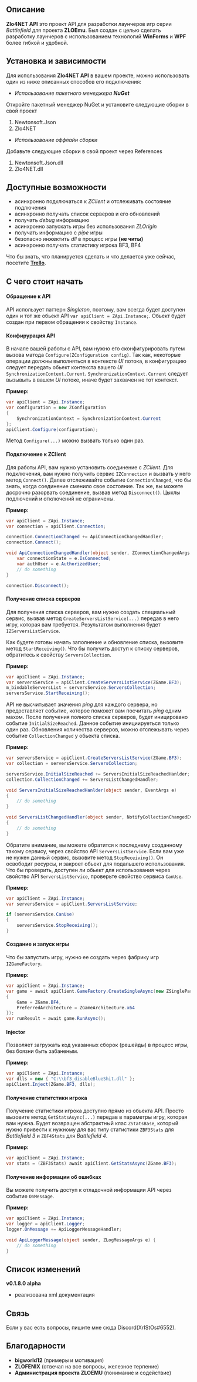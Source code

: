 ## Описание

**Zlo4NET API** это проект API для разработки лаунчеров игр серии _Battlefield_ для проекта **ZLOEmu**. Был создан с целью сделать разработку лаунчеров с использованием технологий **WinForms** и **WPF** более гибкой и удобной.

## Установка и зависимости

Для использования **Zlo4NET API** в вашем проекте, можно использовать один из ниже описанных способов его подключения:

* _Использование пакетного менеджера **NuGet**_

Откройте пакетный менеджер NuGet и установите следующие сборки в свой проект

1. Newtonsoft.Json
2. Zlo4NET

* _Использование оффлайн сборки_

Добавьте следующие сборки в свой проект через References

1. Newtonsoft.Json.dll
2. Zlo4NET.dll

## Доступные возможности
* асинхронно подключаться к _ZClient_ и отслеживать состояние подлючения
* асинхронно получать список серверов и его обновлений
* получать _debug_ информацию
* асинхронно запускать игры без использования _ZLOrigin_
* получать информацию с _pipe_ игры
* безопасно инжектить _dll_ в процесс игры **(не читы)**
* асинхронно получать статистику игрока BF3, BF4

Что бы знать, что планируется сделать и что делается уже сейчас, посетите [**Trello**](https://trello.com/b/soZz4WYB).

## С чего стоит начать
#### Обращение к API
API использует паттерн _Singleton_, поэтому, вам всегда будет доступен один и тот же обьект API `var apiClient = ZApi.Instance;`. Обьект будет создан при первом обращении к свойству `Instance`.
#### Конфирурация API
В начале вашей работы с API, вам нужно его сконфигурировать путем вызова матода `Configure(ZConfiguration config)`. Так как, некоторые операции должны выполняться в контексте _UI_ потока, в конфигурацию следует передать обьект контекста вашего _UI_  `SynchronizationContext.Current`. `SynchronizationContext.Current` следует вызывыть в вашем _UI_ потоке, иначе будет захвачен не тот контекст.

**Пример:**
```csharp
var apiClient = ZApi.Instance;
var configuration = new ZConfiguration
{
	SynchronizationContext = SynchronizationContext.Current
};
apiClient.Configure(configuration);
```
Метод `Configure(...)` можно вызвать только один раз.

#### Подключение к ZClient
Для работы API, вам нужно установить соединение с _ZClient_. Для подключения, вам нужно получить сервис `IZConnection` и вызвать у него метод `Connect()`. Далее отслеживайте событие `ConnectionChanged`, что бы знать, когда соединение сменило свое состояние. Так же, вы можете досрочно разорвать соединение, вызвав метод `Disconnect()`. Цыклы подлючений и отключений не ограничены.

**Пример:**
```csharp
var apiClient = ZApi.Instance;
var connection = apiClient.Connection;

connection.ConnectionChanged += ApiConnectionChangedHandler;
connection.Connect();

void ApiConnectionChangedHandler(object sender, ZConnectionChangedArgs e) {
	var connectionState = e.IsConnected;
	var authUser = e.AuthorizedUser;
	// do something
}

connection.Disconnect();
```
#### Получение списка серверов
Для получения списка серверов, вам нужно создать специальный сервис, вызвав метод `CreateServersListService(...)` передав в него игру, которая вам требуется. Результатом выполнения будет `IZServersListService`. 

Как будете готовы начать заполнение и обновление списка, вызовите метод `StartReceiving()`. Что бы получить доступ к списку серверов, обратитесь к свойству `ServersCollection`.

**Пример:**
```csharp
var apiClient = ZApi.Instance;
var serversService = apiClient.CreateServersListService(ZGame.BF3);
m_bindableServersList = serversService.ServersCollection;
serversService.StartReceiving();
```
API не высчитывает значения _ping_ для каждого сервера, но предоставляет событие, которое поможет вам посчитать _ping_ одним махом. После получения полного списка серверов, будет иницировано событие `InitialSizeReached`. Данное событие инициируеться только один раз.
Обновления количества серверов, можно отслежывать через событие `CollectionChanged` у обьекта списка.

**Пример:**
```csharp
var serversService = apiClient.CreateServersListService(ZGame.BF3);
var collection = serversService.ServersCollection;

serversService.InitialSizeReached += ServersInitialSizeReachedHanlder;
collection.CollectionChanged += ServersListChangedHandler;

void ServersInitialSizeReachedHanlder(object sender, EventArgs e)
{
	// do something
}

void ServersListChangedHandler(object sender, NotifyCollectionChangedEventArgs e)
{
	// do something
}
```

Обратите внимание, вы можете обратится к последнему созданному такому сервису, через свойство API `ServersListService`. 
Если вам уже не нужен данный сервис, вызовите метод `StopReceiving()`. Он освободит ресурсы, и закроет обьект для подальшего использования. Что бы проверить, доступен ли обьект для использования через свойство API `ServersListService`, проверьте свойство сервиса `CanUse`.

**Пример:**
```csharp
var apiClient = ZApi.Instance;
var serversService = apiClient.ServersListService;

if (serversService.CanUse)
{
	serversService.StopReceiving();
}
```

#### Создание и запуск игры
Что бы запустить игру, нужно ее создать через фабрику игр `IZGameFactory`.

**Пример:**
```csharp
var apiClient = ZApi.Instance;
var game = await apiClient.GameFactory.CreateSingleAsync(new ZSingleParams 
{
	Game = ZGame.BF4,
	PreferredArchitecture = ZGameArchitecture.x64
});
var runResult = await game.RunAsync();
```

#### Injector
Позволяет загружать код указанных сборок (решейды) в процесс игры, без боязни быть забаненым.

**Пример:**
```csharp
var apiClient = ZApi.Instance;
var dlls = new { "C:\\bf3_disableBlueShit.dll" };
apiClient.Inject(ZGame.BF3, dlls);
```
#### Получение статитстики игрока
Получение статистики игрока доступно прямо из обьекта API. Просто вызовите метод `GetStatsAsync(...)` передав в параметры игру, которая вам нужна. Будет возвращен абстрактный клас `ZStatsBase`, который нужно привести к нужному для вас типу статистики `ZBF3Stats` для _Battlefield 3_ и `ZBF4Stats` для _Battlefield 4_.

**Пример:**
```csharp
var apiClient = ZApi.Instance;
var stats = (ZBF3Stats) await apiClient.GetStatsAsync(ZGame.BF3);
```
#### Получение информации об ошибках
Вы можете получить доступ к отладочной информации API через событие `OnMessage`.

**Пример:**
```csharp
var apiClient = ZApi.Instance;
var logger = apiClient.Logger;
logger.OnMessage += ApiLoggerMessageHandler;

void ApiLoggerMessage(object sender, ZLogMessageArgs e) {
	// do something
}
```

## Список изменений
**v0.1.8.0 alpha**

* реализована xml документация

## Связь
Если у вас есть вопросы, пишите мне сюда Discord(XrIStOs#6552).

## Благодарности
* **bigworld12** (примеры и мотивация)
* **ZLOFENIX** (отвечал на все вопросы, железное терпение)
* **Администрация проекта ZLOEMU** (понимание и содействие)
